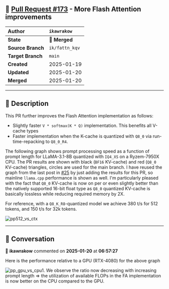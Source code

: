 ## 🔀 [Pull Request #173](https://github.com/ikawrakow/ik_llama.cpp/pull/173) - More Flash Attention improvements

| **Author** | `ikawrakow` |
| :--- | :--- |
| **State** | 🔀 **Merged** |
| **Source Branch** | `ik/fattn_kqv` |
| **Target Branch** | `main` |
| **Created** | 2025-01-19 |
| **Updated** | 2025-01-20 |
| **Merged** | 2025-01-20 |

---

## 📄 Description

This PR further improves the Flash Attention implementation as follows:
* Slightly faster `V * softmax(K * Q)` implementation. This benefits all V-cache types
* Faster implementation when the K-cache is quantized with `Q8_0` via run-time-repacking to `Q8_0_R4`.

The following graph shows prompt processing speed as a function of prompt length for LLaMA-3.1-8B quantized with `IQ4_XS` on a Ryzem-7950X CPU. The PR results are shown with black (`BF16` KV-cache) and red (`Q8_0` KV-cache) triangles, circles are used for the main branch.  I have reused the graph from the last post in [#25](https://github.com/ikawrakow/ik_llama.cpp/issues/25) by just adding the results for this PR, so mainline `llama.cpp` performance is shown as well. I'm particularly pleased with the fact that `Q8_0` KV-cache is now on per or even slightly better than the natively supported 16-bit float type as `Q8_0` quantized KV-cache is basically lossless while reducing required memory by 2X.

For reference, with a `Q8_K_R8`-quantized model we achieve 380 t/s for 512 tokens, and 150 t/s for 32k tokens.   

![pp512_vs_ctx](https://github.com/user-attachments/assets/cc1e7ce5-c596-47b0-a56a-912a196d2e38)

---

## 💬 Conversation

👤 **ikawrakow** commented on **2025-01-20** at **06:57:27**

Here is the performance relative to a GPU (RTX-4080) for the above graph

![pp_gpu_vs_cpu1](https://github.com/user-attachments/assets/b103b599-b4e6-4775-8c2a-b7fff69fe61c). We observe the ratio now decreasing with increasing prompt length $\Rightarrow$ the utilization of available FLOPs in the FA implementation is now better on the CPU compared to the GPU.